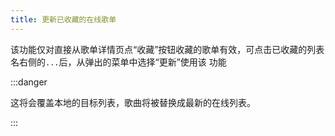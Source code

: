 ```yaml
---
title: 更新已收藏的在线歌单
---
```


该功能仅对直接从歌单详情页点“收藏”按钮收藏的歌单有效，可点击已收藏的列表名右侧的`...`后，从弹出的菜单中选择“更新”使用该
功能

:::danger

这将会覆盖本地的目标列表，歌曲将被替换成最新的在线列表。

:::
